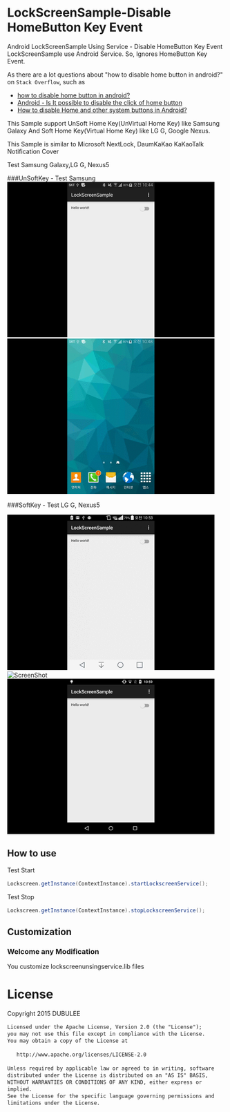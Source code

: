 # LockScreenSample-Disable HomeButton Key Event
Android LockScreenSample Using Service - Disable HomeButton Key Event
LockScreenSample use Android Service. So, Ignores HomeButton Key Event.

As there are a lot questions about "how to disable home button in android?" on `Stack Overflow`, such as

* [how to disable home button in android?](http://stackoverflow.com/questions/17183905/how-to-disable-home-button-in-android)
* [Android - Is It possible to disable the click of home button](http://stackoverflow.com/questions/2162182/android-is-it-possible-to-disable-the-click-of-home-button)
* [How to disable Home and other system buttons in Android?](http://stackoverflow.com/questions/17549478/how-to-disable-home-and-other-system-buttons-in-android)


This Sample support UnSoft Home Key(UnVirtual Home Key) like Samsung Galaxy 
And Soft Home Key(Virtual Home Key) like LG G, Google Nexus.

This Sample is similar to Microsoft NextLock, DaumKaKao KaKaoTalk Notification Cover

Test Samsung Galaxy,LG G, Nexus5

###UnSoftKey - Test Samsung
![ScreenShot](rawimg/unsoftkey_unlock_samsung.gif)![ScreenShot](rawimg/unsoftkey_lock_samsung.gif)

###SoftKey - Test LG G, Nexus5

![ScreenShot](rawimg/softkey_unlock_lg.gif)![ScreenShot](rawimg/softkey_lock_lg.gif) ![ScreenShot](rawimg/softkey_unlock_nexus5.gif)




## How to use

Test Start
```java
Lockscreen.getInstance(ContextInstance).startLockscreenService();
```

Test Stop
```java
Lockscreen.getInstance(ContextInstance).stopLockscreenService();
```

## Customization
### Welcome any Modification
You customize lockscreenunsingservice.lib files


License
=======
Copyright 2015 DUBULEE

    Licensed under the Apache License, Version 2.0 (the "License");
    you may not use this file except in compliance with the License.
    You may obtain a copy of the License at

       http://www.apache.org/licenses/LICENSE-2.0

    Unless required by applicable law or agreed to in writing, software
    distributed under the License is distributed on an "AS IS" BASIS,
    WITHOUT WARRANTIES OR CONDITIONS OF ANY KIND, either express or implied.
    See the License for the specific language governing permissions and
    limitations under the License.
